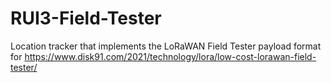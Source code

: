# RUI3-Field-Tester
Location tracker that implements the LoRaWAN Field Tester payload format for https://www.disk91.com/2021/technology/lora/low-cost-lorawan-field-tester/
